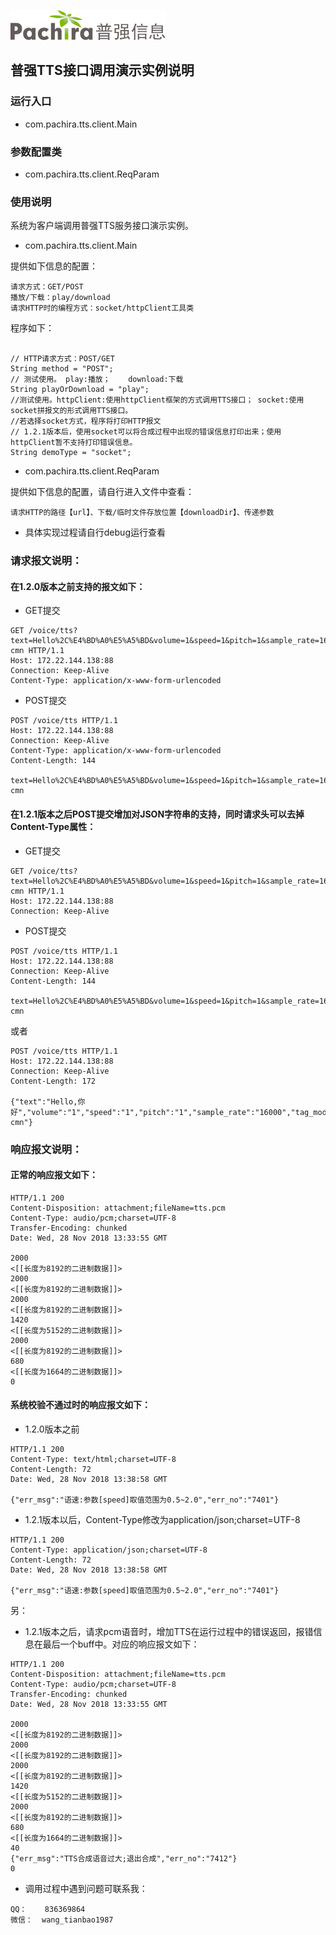 ![image](https://raw.githubusercontent.com/wangtianbao1987/ttsClientDemo/master/pachira.png)
## 普强TTS接口调用演示实例说明
### 运行入口
* com.pachira.tts.client.Main
### 参数配置类
* com.pachira.tts.client.ReqParam
### 使用说明

系统为客户端调用普强TTS服务接口演示实例。

* com.pachira.tts.client.Main

提供如下信息的配置：

    请求方式：GET/POST
    播放/下载：play/download
    请求HTTP时的编程方式：socket/httpClient工具类
    
程序如下：

```

// HTTP请求方式：POST/GET
String method = "POST";
// 测试使用。 play:播放；    download:下载
String playOrDownload = "play";
//测试使用。httpClient:使用httpClient框架的方式调用TTS接口； socket:使用socket拼报文的形式调用TTS接口。 
//若选择socket方式，程序将打印HTTP报文
// 1.2.1版本后，使用socket可以将合成过程中出现的错误信息打印出来；使用httpClient暂不支持打印错误信息。
String demoType = "socket";

```
* com.pachira.tts.client.ReqParam

提供如下信息的配置，请自行进入文件中查看：

    请求HTTP的路径【url】、下载/临时文件存放位置【downloadDir】、传递参数

* 具体实现过程请自行debug运行查看

### 请求报文说明：
#### 在1.2.0版本之前支持的报文如下：
* GET提交
```
GET /voice/tts?text=Hello%2C%E4%BD%A0%E5%A5%BD&volume=1&speed=1&pitch=1&sample_rate=16000&tag_mode=1&eng_mode=0&format=pcm&voice_name=xiaochang&language=zh-cmn HTTP/1.1
Host: 172.22.144.138:88
Connection: Keep-Alive
Content-Type: application/x-www-form-urlencoded
```
* POST提交
```
POST /voice/tts HTTP/1.1
Host: 172.22.144.138:88
Connection: Keep-Alive
Content-Type: application/x-www-form-urlencoded
Content-Length: 144

text=Hello%2C%E4%BD%A0%E5%A5%BD&volume=1&speed=1&pitch=1&sample_rate=16000&tag_mode=1&eng_mode=0&format=pcm&voice_name=xiaochang&language=zh-cmn
```
#### 在1.2.1版本之后POST提交增加对JSON字符串的支持，同时请求头可以去掉Content-Type属性：
* GET提交
```
GET /voice/tts?text=Hello%2C%E4%BD%A0%E5%A5%BD&volume=1&speed=1&pitch=1&sample_rate=16000&tag_mode=1&eng_mode=0&format=pcm&voice_name=xiaochang&language=zh-cmn HTTP/1.1
Host: 172.22.144.138:88
Connection: Keep-Alive
```
* POST提交
```
POST /voice/tts HTTP/1.1
Host: 172.22.144.138:88
Connection: Keep-Alive
Content-Length: 144

text=Hello%2C%E4%BD%A0%E5%A5%BD&volume=1&speed=1&pitch=1&sample_rate=16000&tag_mode=1&eng_mode=0&format=pcm&voice_name=xiaochang&language=zh-cmn
```
或者
```
POST /voice/tts HTTP/1.1
Host: 172.22.144.138:88
Connection: Keep-Alive
Content-Length: 172

{"text":"Hello,你好","volume":"1","speed":"1","pitch":"1","sample_rate":"16000","tag_mode":"1","eng_mode":"0","format":"pcm","voice_name":"xiaochang","language":"zh-cmn"}
```

### 响应报文说明：
#### 正常的响应报文如下：
```
HTTP/1.1 200
Content-Disposition: attachment;fileName=tts.pcm
Content-Type: audio/pcm;charset=UTF-8
Transfer-Encoding: chunked
Date: Wed, 28 Nov 2018 13:33:55 GMT

2000
<[[长度为8192的二进制数据]]>
2000
<[[长度为8192的二进制数据]]>
2000
<[[长度为8192的二进制数据]]>
1420
<[[长度为5152的二进制数据]]>
2000
<[[长度为8192的二进制数据]]>
680
<[[长度为1664的二进制数据]]>
0
```

#### 系统校验不通过时的响应报文如下：
* 1.2.0版本之前
```
HTTP/1.1 200
Content-Type: text/html;charset=UTF-8
Content-Length: 72
Date: Wed, 28 Nov 2018 13:38:58 GMT

{"err_msg":"语速:参数[speed]取值范围为0.5~2.0","err_no":"7401"}
```

* 1.2.1版本以后，Content-Type修改为application/json;charset=UTF-8
```
HTTP/1.1 200
Content-Type: application/json;charset=UTF-8
Content-Length: 72
Date: Wed, 28 Nov 2018 13:38:58 GMT

{"err_msg":"语速:参数[speed]取值范围为0.5~2.0","err_no":"7401"}
```
另：
* 1.2.1版本之后，请求pcm语音时，增加TTS在运行过程中的错误返回，报错信息在最后一个buff中。对应的响应报文如下：
```
HTTP/1.1 200
Content-Disposition: attachment;fileName=tts.pcm
Content-Type: audio/pcm;charset=UTF-8
Transfer-Encoding: chunked
Date: Wed, 28 Nov 2018 13:33:55 GMT

2000
<[[长度为8192的二进制数据]]>
2000
<[[长度为8192的二进制数据]]>
2000
<[[长度为8192的二进制数据]]>
1420
<[[长度为5152的二进制数据]]>
2000
<[[长度为8192的二进制数据]]>
680
<[[长度为1664的二进制数据]]>
40
{"err_msg":"TTS合成语音过大;退出合成","err_no":"7412"}
0
```

* 调用过程中遇到问题可联系我：
```
QQ：    836369864
微信：  wang_tianbao1987
```

